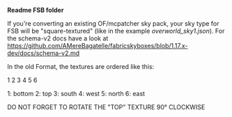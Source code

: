 __Readme FSB folder__

If you're converting an existing OF/mcpatcher sky pack, your sky type for FSB will be 
"square-textured" (like in the example _overworld_sky1.json_). For the schema-v2 docs 
have a look at https://github.com/AMereBagatelle/fabricskyboxes/blob/1.17.x-dev/docs/schema-v2.md

In the old Format, the textures are ordered like this:

1 2 3
4 5 6

1: bottom
2: top
3: south
4: west
5: north
6: east


DO NOT FORGET TO ROTATE THE "TOP" TEXTURE 90° CLOCKWISE
